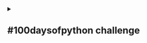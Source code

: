 <details id=1>
<summary><h2> #100daysofpython challenge </h2></summary>





Master Python by building 100 projects in 100 days. 

Learn data science, automation, build websites, games and apps!

Consisting of course from Udemy.com  by [Dr. Angela Yu](https://www.udemy.com/course/100-days-of-code/)


Tools used: ***PyCharm, Jupyter Notebooks and Google Colab***


<!-- 100 days of Python content -->

1. Contact me via [📧](peilin.li@outlook.com).

1. Day1 Rename band-name-generator-start.py

1. Day2 Python - Create Maps with Folium and Leaflet.js


</details>
